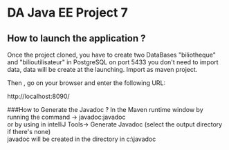 DA Java EE Project 7  
==
How to launch the application ?
-
Once the project cloned, you have to create two DataBases "biliotheque" and "bilioutilisateur" in PostgreSQL on port 5433
you don't need to import data, data will be create at the launching.
Import  as maven project.
<br/>

Then , go on your browser and enter  the following URL:

http://localhost:8090/

###How to Generate the Javadoc ?
In the Maven runtime window by running the command -> javadoc:javadoc <br/>
or by using in intelliJ Tools-> Generate Javadoc (select the output directory if there's none)<br/>
javadoc will be created in the directory in c:\javadoc<br/>

